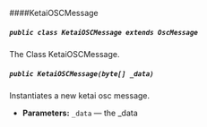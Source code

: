 ####KetaiOSCMessage

##### `public class KetaiOSCMessage extends OscMessage`

The Class KetaiOSCMessage.

##### `public KetaiOSCMessage(byte[] _data)`

Instantiates a new ketai osc message.

 * **Parameters:** `_data` — the _data
